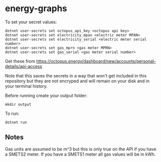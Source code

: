 # energy-graphs

To set your secret values:

```
dotnet user-secrets set octopus_api_key <octopus api key>
dotnet user-secrets set electricity_mpan <electric meter MPAN>
dotnet user-secrets set electricity_serial <electric meter serial number>
dotnet user-secrets set gas_mprn <gas meter MPRN>
dotnet user-secrets set gas_serial <gas meter serial number>
```

Get these from https://octopus.energy/dashboard/new/accounts/personal-details/api-access

Note that this saves the secrets in a way that won't get included in this repository but they are not encryped and will remain on your disk and in your terminal history.

Before running create your output folder:
```
mkdir output
```

To run:
```
dotnet run
```

## Notes
Gas units are assumed to be m^3 but this is only true on the API if you have a SMETS2 meter. If you have a SMETS1 meter all gas values will be in kWh.

